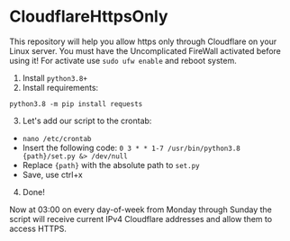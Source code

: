 # CloudflareHttpsOnly
This repository will help you allow https only through Cloudflare on your Linux server.
You must have the Uncomplicated FireWall activated before using it! For activate use `sudo ufw enable` and reboot system.
1. Install `python3.8+`
2. Install requirements:

```
python3.8 -m pip install requests
```
3. Let's add our script to the crontab:
* `nano /etc/crontab`
* Insert the following code:
`0 3 * * 1-7 /usr/bin/python3.8 {path}/set.py &> /dev/null`
* Replace `{path}` with the absolute path to `set.py`
* Save, use ctrl+x
4. Done!

Now at 03:00 on every day-of-week from Monday through Sunday the script will receive current IPv4 Cloudflare addresses and allow them to access HTTPS.
